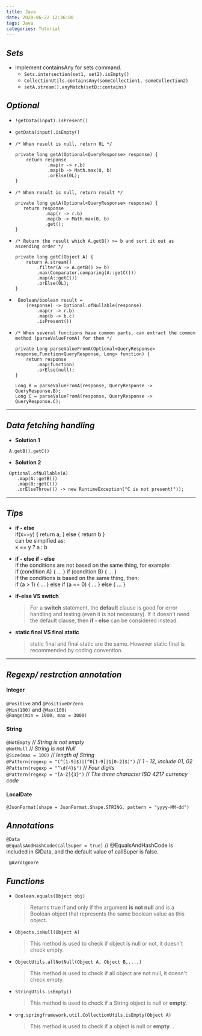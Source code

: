 ```yaml
---
title: Java
date: 2020-06-22 12:36:00
tags: Java
categories: Tutorial
---
```


## *Sets*
* Implement containsAny for sets command.  
  - `Sets.intersection(set1, set2).isEmpty()`   
  - `CollectionUtils.containsAny(someCollection1, someCollection2)`
  - `setA.stream().anyMatch(setB::contains)`

<!-- more -->
 
 ## *Optional*
- `!getData(input).isPresent()` 
- `getData(input).isEmpty()` 

- 
    ``` 
  /* When result is null, return 0L */

  private long getA(Optional<QueryResponse> response) {
        return response
                .map(r -> r.b)
                .map(b -> Math.max(0, b)
                .orElse(0L);
  }
    ```
- 
     ```
  /* When result is null, return result */

  private long getA(Optional<QueryResponse> response) {
        return response
                .map(r -> r.b)
                .map(b -> Math.max(0, b)
                .get();
  }
    ```

- 
    ```  
    /* Return the result which A.getB() >= b and sort it out as ascending order */

    private long getC(Object A) {
        return A.stream()
            .filter(A -> A.getB() >= b)
            .max(Comparator.comparing(A::getC()))
            .map(A::getC())
            .orElse(0L);
    }
    ```

- 
    ```
     Boolean/boolean result = 
        (response) -> Optional.ofNullable(response)
            .map(r -> r.b)
            .map(b -> b.c)
            .isPresent())
    ```

- 
    ```
    /* When several functions have common parts, can extract the common method (parseValueFromA) for them */

    private Long parseValueFromA(Optional<QueryResponse> response,Function<QueryResponse, Long> function) {
        return response
            .map(function)
            .orElse(null);
    }

    Long B = parseValueFromA(response, QueryResponse -> QueryResponse.B);
    Long C = parseValueFromA(response, QueryResponse -> QueryResponse.C);
    ```


---
## *Data fetching handling*
- **Solution 1**
```  
 A.getB().getC() 
```

- **Solution 2**
``` 
 Optional.ofNullable(A) 
    .map(A::getB())
    .map(B::getC())
    .orElseThrow(() -> new RuntimeException("C is not present!"));
```

---
## *Tips*
- **if - else**   
        if(x==y) {
            return a;
        } else {
            return b 
        }  
    can be simpified as:  
        x == y ? a : b 

- **if - else if - else**   
    If the conditions are not based on the same thing, for example:   
        if (condition A) {
            ...
        }
        if (condition B) {
            ...
        }  
    If the conditions is based on the same thing, then:   
        if (a > 1) {
            ...
        } else if (a == 0) {
            ...
        } else {
            ...
        }
    
- **if-else VS switch**  
    > For a **switch** statement, the **default** clause is good for error handling and testing (even it is not necessary). If it doesn't need the default clause, then **if - else** can be considered instead.

- **static final VS final static**
    > static final and final static are the same. However static final is recommended by coding convention.
---
 ## *Regexp/ restrction annotation*

 #### Integer
`@Positive` and `@PositiveOrZero`  
 `@Min(100)` and  `@Max(100)`  
 `@Range(min = 1000, max = 3000)`

  #### String
 `@NotEmpty` // *String is not empty*  
 `@NotNull` // *String is not Null*  
 `@Size(max = 100)`  // *length of String*  
 `@Pattern(regexp = "(^[1-9]$)|(^0[1-9]|1[0-2]$)")`  // *1 - 12, include 01, 02*
 `@Pattern(regexp = "^\d{4}$")` // *Four digits*  
 `@Pattern(regexp = "[A-Z]{3}")` // *The three character ISO 4217 currency code*

 #### LocalDate
 `@JsonFormat(shape = JsonFormat.Shape.STRING, pattern = "yyyy-MM-dd")`

 ## *Annotations*

`@Data`  
`@EqualsAndHashCode(callSuper = true)` // @EqualsAndHashCode is included in @Data, and the default value of callSuper is false.

` @AvroIgnore`

 ## *Functions*
 - `Boolean.equals(Object obj)`
   >Returns true if and only if the argument **is not null** and is a Boolean object that represents the same boolean value as this object.

- `Objects.isNull(Object A)`  
  >This method is used to check if object is null or not, it doesn't check empty.

- `ObjectUtils.allNotNull(Object A, Object B,....)`
  >This method is used to check if all object are not null, it doesn't check empty. 

- `StringUtils.isEmpty()`
  >This method is used to check if a String object is null or **empty**. 

- `org.springframework.util.CollectionUtils.isEmpty(Object A)`    
  >This method is used to check if a object is null or **empty**. .
  &nbsp;
